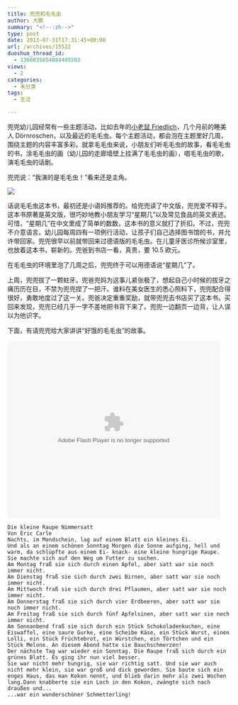 ```yaml
---
title: 兜兜和毛毛虫
author: 大鹏
summary: "<!--:zh-->"
type: post
date: 2013-07-31T17:31:45+00:00
url: /archives/15522
duoshuo_thread_id:
  - 1360835854884405593
views:
  - 2
categories:
  - 未分类
tags:
  - 生活

---
```

<!--:zh-->

兜兜幼儿园经常有一些主题活动，比如去年的[小老鼠 Friedlich][1]，几个月前的睡美人 Dörnroschen，以及最近的毛毛虫。每个主题活动，都会泡在主题里好几周，围绕主题的内容丰富多彩。就拿毛毛虫来说，小朋友们听毛毛虫的故事，看毛毛虫的书，涂毛毛虫的画（幼儿园的走廊墙壁上挂满了毛毛虫的画），唱毛毛虫的歌，演毛毛虫的话剧。

兜兜说：“我演的是毛毛虫！”看来还是主角。

![][2]

<!--:-->

<!--more-->

<!--:zh-->

话说毛毛虫这本书，最初还是小语妈推荐的。给兜兜读了中文版，兜兜爱不释手。这本书原著是英文版，很巧妙地教小朋友学习“星期几”以及常见食品的英文表述。可惜，“星期几”在中文里成了简单的数数，这本书的意义就打了折扣。不过，兜兜不介意语言。幼儿园每周四有一项例行活动，让孩子们自己选择图书馆的书，并允许带回家。兜兜很早以前就带回来过德语版的毛毛虫。在儿童牙医诊所候诊室里，也放着这本书，崭新的。兜爸到书店一看，真贵，要 10.5 欧元。

在毛毛虫的环境里泡了几周之后，兜兜终于可以用德语说“星期几”了。

上周，兜兜拔了一颗蛀牙。兜爸兜妈为这事儿紧张极了，想起自己小时候的拔牙之痛历历在目，不禁为兜兜捏了一把汗。谁料在美女医生的悉心照料下，兜兜配合得很好，勇敢地度过了这一关。兜爸决定重重奖励，就带兜兜去书店买了这本书。买回来发现，兜兜已经几乎一字不差地把书背下来了。兜兜一边翻页一边背，让人误以为他识字。

下面，有请兜兜给大家讲讲“好饿的毛毛虫”的故事。

<embed src="http://player.youku.com/player.php/sid/XNTg5OTQwOTY4/v.swf" allowFullScreen="true" quality="high" width="480" height="400" align="middle" allowScriptAccess="always" type="application/x-shockwave-flash">
</embed>

    Die kleine Raupe Nimmersatt
    Von Eric Carle  
    Nachts, im Mondschein, lag auf einem Blatt ein kleines Ei.
    Und als an einem schönen Sonntag Morgen die Sonne aufging, hell und warm, da schlüpfte aus einem Ei- knack- eine kleine hungrige Raupe.
    Sie machte sich auf den Weg um Futter zu suchen.
    Am Montag fraß sie sich durch einen Apfel, aber satt war sie noch immer nicht.
    Am Dienstag fraß sie sich durch zwei Birnen, aber satt war sie noch immer nicht.
    Am Mittwoch fraß sie sich durch drei Pflaumen, aber satt war sie noch immer nicht.
    Am Donnerstag fraß sie sich durch vier Erdbeeren, aber satt war sie noch immer nicht.
    Am Freitag fraß sie sich durch fünf Apfelsinen, aber satt war sie noch immer nicht.
    Am Sonnanbend fraß sie sich durch ein Stück Schokoladenkuchen, eine Eiswaffel, eine saure Gurke, eine Scheibe Käse, ein Stück Wurst, einen Lolli, ein Stück Früchtebrot, ein Würstchen, ein Törtchen und ein Stück Melone. An diesem Abend hatte sie Bauchschmerzen!
    Der nächste Tag war wieder ein Sonntag. Die Raupe fraß sich durch ein grünes Blatt. Es ging ihr nun viel besser.
    Sie war nicht mehr hungrig, sie war richtig satt. Und sie war auch nicht mehr klein, sie war groß und dick geworden. Sie baute sich ein enges Haus, das man Kokon nennt, und blieb darin mehr als zwei Wochen lang.Dann knabberte sie ein Loch in den Kokon, zwängte sich nach draußen und...
    ...war ein wunderschöner Schmetterling!
    

<!--:-->

 [1]: http://pzhao.org/2012-10-12-%E5%85%9C%E5%85%9C%E5%81%9A%E7%BE%A4%E4%BC%97%E6%BC%94%E5%91%98/
 [2]: https://encrypted-tbn2.gstatic.com/images?q=tbn:ANd9GcSQStbUcMI3nP867gOt7PYyAZQNDpoMvDqhR1opUtKsl1bA8t_mnA

